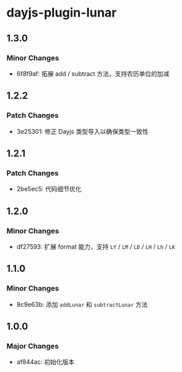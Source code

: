 # dayjs-plugin-lunar

## 1.3.0

### Minor Changes

- 6f8f9af: 拓展 add / subtract 方法，支持农历单位的加减

## 1.2.2

### Patch Changes

- 3e25301: 修正 Dayjs 类型导入以确保类型一致性

## 1.2.1

### Patch Changes

- 2be5ec5: 代码细节优化

## 1.2.0

### Minor Changes

- df27593: 扩展 format 能力，支持 `LY` / `LM` / `LD` / `LH` / `Lh` / `LK`

## 1.1.0

### Minor Changes

- 8c9e63b: 添加 `addLunar` 和 `subtractLunar` 方法

## 1.0.0

### Major Changes

- af844ac: 初始化版本
